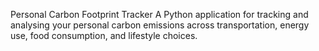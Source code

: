 Personal Carbon Footprint Tracker
A Python application for tracking and analysing your personal carbon emissions across transportation, energy use, food consumption, and lifestyle choices.